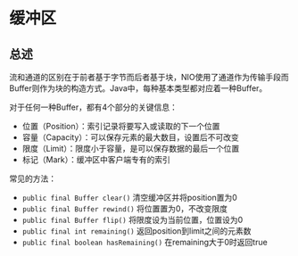缓冲区
==========
总述
----------
流和通道的区别在于前者基于字节而后者基于块，NIO使用了通道作为传输手段而Buffer则作为块的构造方式。Java中，每种基本类型都对应着一种Buffer。

对于任何一种Buffer，都有4个部分的关键信息：
  * 位置（Position）：索引记录将要写入或读取的下一个位置
  * 容量（Capacity）：可以保存元素的最大数目，设置后不可改变
  * 限度（Limit）：限度小于容量，是可以保存数据的最后一个位置
  * 标记（Mark）：缓冲区中客户端专有的索引

常见的方法：
  * `public final Buffer clear()` 清空缓冲区并将position置为0
  * `public final Buffer rewind()` 将位置置为0，不改变限度
  * `public final Buffer flip()` 将限度设为当前位置，位置设为0
  * `public final int remaining()` 返回position到limit之间的元素数
  * `public final boolean hasRemaining()` 在remaining大于0时返回true


